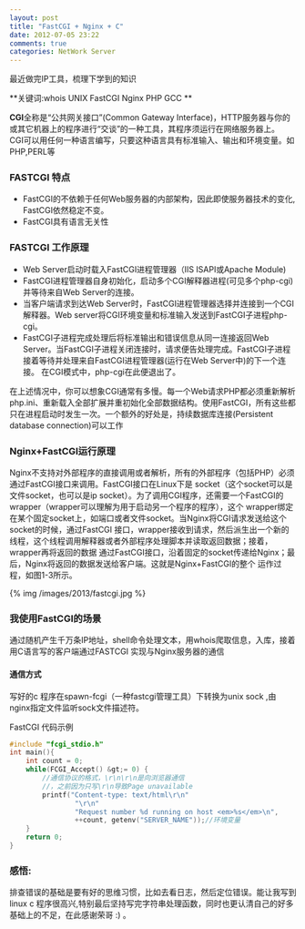 ```yaml
---
layout: post
title: "FastCGI + Nginx + C"
date: 2012-07-05 23:22
comments: true
categories: NetWork Server
---
```


最近做完IP工具，梳理下学到的知识

**关键词:whois UNIX FastCGI Nginx PHP GCC **

**CGI**全称是“公共网关接口”(Common Gateway Interface)，HTTP服务器与你的或其它机器上的程序进行“交谈”的一种工具，其程序须运行在网络服务器上。　CGI可以用任何一种语言编写，只要这种语言具有标准输入、输出和环境变量。如PHP,PERL等

### FASTCGI 特点

+ FastCGI的不依赖于任何Web服务器的内部架构，因此即使服务器技术的变化, FastCGI依然稳定不变。
+ FastCGI具有语言无关性

### FASTCGI 工作原理

+ Web Server启动时载入FastCGI进程管理器（IIS ISAPI或Apache Module)
+ FastCGI进程管理器自身初始化，启动多个CGI解释器进程(可见多个php-cgi)并等待来自Web Server的连接。
+ 当客户端请求到达Web Server时，FastCGI进程管理器选择并连接到一个CGI解释器。Web server将CGI环境变量和标准输入发送到FastCGI子进程php-cgi。
+ FastCGI子进程完成处理后将标准输出和错误信息从同一连接返回Web Server。当FastCGI子进程关闭连接时，请求便告处理完成。FastCGI子进程接着等待并处理来自FastCGI进程管理器(运行在Web Server中)的下一个连接。 在CGI模式中，php-cgi在此便退出了。

在上述情况中，你可以想象CGI通常有多慢。每一个Web请求PHP都必须重新解析php.ini、重新载入全部扩展并重初始化全部数据结构。使用FastCGI，所有这些都只在进程启动时发生一次。一个额外的好处是，持续数据库连接(Persistent database connection)可以工作

### Nginx+FastCGI运行原理

Nginx不支持对外部程序的直接调用或者解析，所有的外部程序（包括PHP）必须通过FastCGI接口来调用。FastCGI接口在Linux下是 socket（这个socket可以是文件socket，也可以是ip socket）。为了调用CGI程序，还需要一个FastCGI的wrapper（wrapper可以理解为用于启动另一个程序的程序），这个 wrapper绑定在某个固定socket上，如端口或者文件socket。当Nginx将CGI请求发送给这个socket的时候，通过FastCGI 接口，wrapper接收到请求，然后派生出一个新的线程，这个线程调用解释器或者外部程序处理脚本并读取返回数据；接着，wrapper再将返回的数据 通过FastCGI接口，沿着固定的socket传递给Nginx；最后，Nginx将返回的数据发送给客户端。这就是Nginx+FastCGI的整个 运作过程，如图1-3所示。

{% img /images/2013/fastcgi.jpg %}

### 我使用FastCGI的场景 

通过随机产生千万条IP地址，shell命令处理文本，用whois爬取信息，入库，接着用C语言写的客户端通过FASTCGI 实现与Nginx服务器的通信

####  通信方式

写好的c 程序在spawn-fcgi（一种fastcgi管理工具）下转换为unix sock ,由nginx指定文件监听sock文件描述符。

FastCGI 代码示例

```c
#include "fcgi_stdio.h"
int main(){
    int count = 0;
    while(FCGI_Accept() &gt;= 0) {
        //通信协议的格式，\r\n\r\n是向浏览器通信
        //，之前因为只写\r\n导致Page unavailable
        printf("Content-type: text/html\r\n"
                "\r\n"
                "Request number %d running on host <em>%s</em>\n",
                ++count, getenv("SERVER_NAME"));//环境变量
    }
    return 0;
}
```
### 感悟:

排查错误的基础是要有好的思维习惯，比如去看日志，然后定位错误。能让我写到linux c 程序很高兴,特别最后坚持写完字符串处理函数，同时也更认清自己的好多基础上的不足，在此感谢荣哥 :) 。

